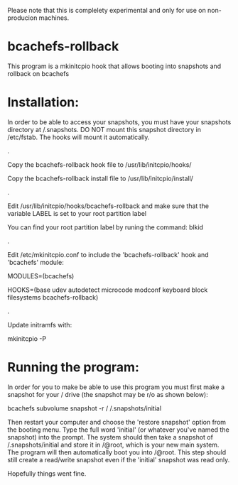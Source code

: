 Please note that this is complelety experimental and only for use on non-producion machines.

# bcachefs-rollback
This program is a mkinitcpio hook that allows booting into snapshots and rollback on bcachefs

# Installation:

In order to be able to access your snapshots, you must have your snapshots directory at /.snapshots.
DO NOT mount this snapshot directory in /etc/fstab. The hooks will mount it automatically.

.

Copy the bcachefs-rollback hook file to /usr/lib/initcpio/hooks/

Copy the bcachefs-rollback install file to /usr/lib/initcpio/install/

.

Edit /usr/lib/initcpio/hooks/bcachefs-rollback and make sure that the variable LABEL is set to your root partition label

You can find your root partition label by runing the command: blkid

.

Edit /etc/mkinitcpio.conf to include the 'bcachefs-rollback' hook and 'bcachefs' module:

MODULES=(bcachefs)

HOOKS=(base udev autodetect microcode modconf keyboard block filesystems bcachefs-rollback)

.

Update initramfs with:

mkinitcpio -P

# Running the program:

In order for you to make be able to use this program you must first make a snapshot for your / drive (the snapshot may be r/o as shown below):

bcachefs subvolume snapshot -r / /.snapshots/initial

Then restart your computer and choose the 'restore snapshot' option from the booting menu. Type the full word 'initial' (or whatever you've named the snapshot) into the prompt. The system should then take a snapshot of /.snapshots/initial and store it in /@root, which is your new main system. The program will then automatically boot you into /@root. This step should still create a read/write snapshot even if the 'initial' snapshot was read only.

Hopefully things went fine.
